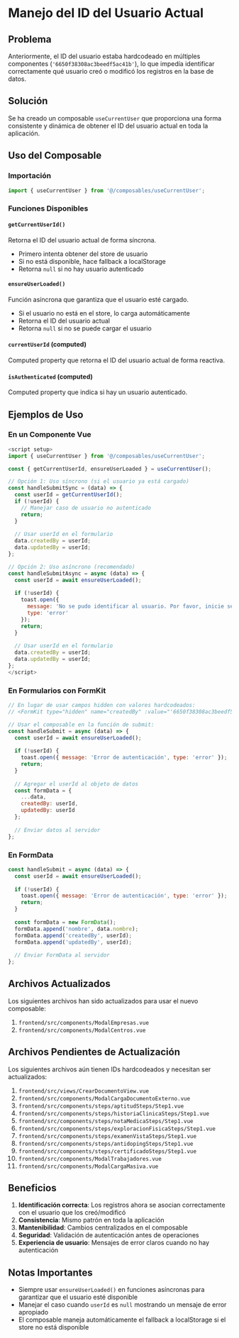 # Manejo del ID del Usuario Actual

## Problema
Anteriormente, el ID del usuario estaba hardcodeado en múltiples componentes (`'6650f38308ac3beedf5ac41b'`), lo que impedía identificar correctamente qué usuario creó o modificó los registros en la base de datos.

## Solución
Se ha creado un composable `useCurrentUser` que proporciona una forma consistente y dinámica de obtener el ID del usuario actual en toda la aplicación.

## Uso del Composable

### Importación
```javascript
import { useCurrentUser } from '@/composables/useCurrentUser';
```

### Funciones Disponibles

#### `getCurrentUserId()`
Retorna el ID del usuario actual de forma síncrona.
- Primero intenta obtener del store de usuario
- Si no está disponible, hace fallback a localStorage
- Retorna `null` si no hay usuario autenticado

#### `ensureUserLoaded()`
Función asíncrona que garantiza que el usuario esté cargado.
- Si el usuario no está en el store, lo carga automáticamente
- Retorna el ID del usuario actual
- Retorna `null` si no se puede cargar el usuario

#### `currentUserId` (computed)
Computed property que retorna el ID del usuario actual de forma reactiva.

#### `isAuthenticated` (computed)
Computed property que indica si hay un usuario autenticado.

## Ejemplos de Uso

### En un Componente Vue

```javascript
<script setup>
import { useCurrentUser } from '@/composables/useCurrentUser';

const { getCurrentUserId, ensureUserLoaded } = useCurrentUser();

// Opción 1: Uso síncrono (si el usuario ya está cargado)
const handleSubmitSync = (data) => {
  const userId = getCurrentUserId();
  if (!userId) {
    // Manejar caso de usuario no autenticado
    return;
  }
  
  // Usar userId en el formulario
  data.createdBy = userId;
  data.updatedBy = userId;
};

// Opción 2: Uso asíncrono (recomendado)
const handleSubmitAsync = async (data) => {
  const userId = await ensureUserLoaded();
  
  if (!userId) {
    toast.open({ 
      message: 'No se pudo identificar al usuario. Por favor, inicie sesión nuevamente.', 
      type: 'error' 
    });
    return;
  }
  
  // Usar userId en el formulario
  data.createdBy = userId;
  data.updatedBy = userId;
};
</script>
```

### En Formularios con FormKit

```javascript
// En lugar de usar campos hidden con valores hardcodeados:
// <FormKit type="hidden" name="createdBy" :value="'6650f38308ac3beedf5ac41b'" />

// Usar el composable en la función de submit:
const handleSubmit = async (data) => {
  const userId = await ensureUserLoaded();
  
  if (!userId) {
    toast.open({ message: 'Error de autenticación', type: 'error' });
    return;
  }
  
  // Agregar el userId al objeto de datos
  const formData = {
    ...data,
    createdBy: userId,
    updatedBy: userId
  };
  
  // Enviar datos al servidor
};
```

### En FormData

```javascript
const handleSubmit = async (data) => {
  const userId = await ensureUserLoaded();
  
  if (!userId) {
    toast.open({ message: 'Error de autenticación', type: 'error' });
    return;
  }
  
  const formData = new FormData();
  formData.append('nombre', data.nombre);
  formData.append('createdBy', userId);
  formData.append('updatedBy', userId);
  
  // Enviar FormData al servidor
};
```

## Archivos Actualizados

Los siguientes archivos han sido actualizados para usar el nuevo composable:

1. `frontend/src/components/ModalEmpresas.vue`
2. `frontend/src/components/ModalCentros.vue`

## Archivos Pendientes de Actualización

Los siguientes archivos aún tienen IDs hardcodeados y necesitan ser actualizados:

1. `frontend/src/views/CrearDocumentoView.vue`
2. `frontend/src/components/ModalCargaDocumentoExterno.vue`
3. `frontend/src/components/steps/aptitudSteps/Step1.vue`
4. `frontend/src/components/steps/historiaClinicaSteps/Step1.vue`
5. `frontend/src/components/steps/notaMedicaSteps/Step1.vue`
6. `frontend/src/components/steps/exploracionFisicaSteps/Step1.vue`
7. `frontend/src/components/steps/examenVistaSteps/Step1.vue`
8. `frontend/src/components/steps/antidopingSteps/Step1.vue`
9. `frontend/src/components/steps/certificadoSteps/Step1.vue`
10. `frontend/src/components/ModalTrabajadores.vue`
11. `frontend/src/components/ModalCargaMasiva.vue`

## Beneficios

1. **Identificación correcta**: Los registros ahora se asocian correctamente con el usuario que los creó/modificó
2. **Consistencia**: Mismo patrón en toda la aplicación
3. **Mantenibilidad**: Cambios centralizados en el composable
4. **Seguridad**: Validación de autenticación antes de operaciones
5. **Experiencia de usuario**: Mensajes de error claros cuando no hay autenticación

## Notas Importantes

- Siempre usar `ensureUserLoaded()` en funciones asíncronas para garantizar que el usuario esté disponible
- Manejar el caso cuando `userId` es `null` mostrando un mensaje de error apropiado
- El composable maneja automáticamente el fallback a localStorage si el store no está disponible 